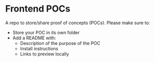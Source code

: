 # Frontend POCs
A repo to store/share proof of concepts (POCs). Please make sure to:

* Store your POC in its own folder
* Add a README with:
  *  Description of the purpose of the POC
  *  Install instructions
  *  Links to preview locally
